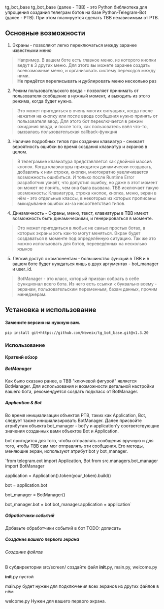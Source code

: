   tg_bot_base
tg_bot_base (далее - TBB) - это Python библиотека для упрощения создания телеграм ботов на базе Python-Telegram-Bot (далее - PTB).
При этом планируется сделать TBB независимым от PTB.

## Основные возможности
1. Экраны - позволяют легко переключаться между заранее известными меню
> Например. В вашем боте есть главное меню, из которого кнопки ведут в 3 других меню.
> Для этого вы можете заранее создать всевозможные меню, и организовать систему переходов между ними.  
> **Не придётся переписывать и дублировать меню несколько раз**

2. Режим пользовательского ввода - позволяет принимать от пользователя сообщение в нужный момент, и выходить из этого режима, когда будет нужно.
> Это может пригодиться в очень многих ситуациях, когда после нажатия на кнопку или после ввода сообщения нужно принять от пользователя ввод.
> Для этого бот переключается в режим ожидания ввода, и после того, как пользователь ввёл что-то, вызвалась пользовательская callback-функция

3. Наличие подробных типов при создании клавиатур - снижает вероятность ошибки во время создания клавиатур и экранов в целом.
> В телеграмме клавиатура представляется как двойной массив кнопок. Когда клавиатуры приходится динамически создавать, добавлять к ним строки,
> кнопки, многократно увеличивается возможность ошибиться. И только после Runtime Error разработчик узнаёт, что допустил ошибку, но даже в этот момент он может не понять, чем она была вызвана.
TBB исключает такую возможность: Клавиатура, строка кнопок, кнопка, меню, экран в нём - это отдельные классы, в некоторых из которых прописаны выкидывание ошибок из-за несоответствия типов.

4. Динамичность - Экраны, меню, текст, клавиатуры в TBB имеют возможность быть динамическими, и генерироваться в моменте.
> Это может пригодиться в любых не самых простых ботах, в которых экраны хоть как-то могут меняться. Экран будет создаваться в моменте под определённую ситуацию.
> Так же это можно использовать для ботов, переведённых на несколько языков

5. Лёгкий доступ к компонентам - большинство функций в TBB и в вашем боте будет нуждаться лишь в двух аргументах - bot_manager и user_id.
> BotManager - это класс, который призван собрать в себе функционал всего бота. Из него есть ссылки к буквально всему - экранам, пользовательским переменным, базам данных,
> прочим менеджерам.
## Установка и использование
#### Замените версию на нужную вам.
`pip install git+https://github.com/Neveix/tg_bot_base.git@v1.3.20`

### Использование
#### Краткий обзор
##### BotManager
Как было сказано ранее, в TBB "ключевой фигурой" является BotManager.
Для использования и возможности детальной настройки вашего бота, рекомендуется создать подкласс от BotManager.

##### Application & Bot
Во время инициализации объектов PTB, таких как Application, Bot, следует также инициализировать BotManager. Далее присвойте атрибутам объекта bot_manager - bot'у и application'у соответствующие значения созданных вами объектов Bot и Application.

bot пригодится для того, чтобы отправлять сообщения вручную и для того, чтобы TBB сам мог отправлять эти сообщения. Его методы, меняющие экран, используют атрибут bot у bot_manager.

`from telegram.ext import Application, Bot
from src.managers.bot_manager import BotManager

application = Application().token(your_token).build()

bot = application.bot

bot_manager = BotManager()

bot_manager.bot = bot
bot_manager.application = application`

##### Обработчики событий
Добавьте обработчики событий в бот
TODO: дописать

##### Создание вашего первого экрана
###### Создание файлов 
В субдиректории src/screen/
создайте файл __init__.py, main.py, welcome.py

__init__.py пустой

main.py будет нужен для подключения всех экранов из других файлов в нём

welcome.py Нужен для вашего первого экрана.

















